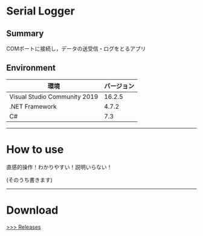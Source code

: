 # Serial Logger

## Summary
COMポートに接続し，データの送受信・ログをとるアプリ

## Environment

| 環境 | バージョン | 
| -------- | -------- |
| Visual Studio Community 2019 | 16.2.5 |
|.NET Framework| 4.7.2 |
|C#|7.3|

---

# How to use

直感的操作！わかりやすい！説明いらない！

(そのうち書きます)

---

# Download

[>>> Releases](https://github.com/2019Shun/LoggerPrototype/releases)